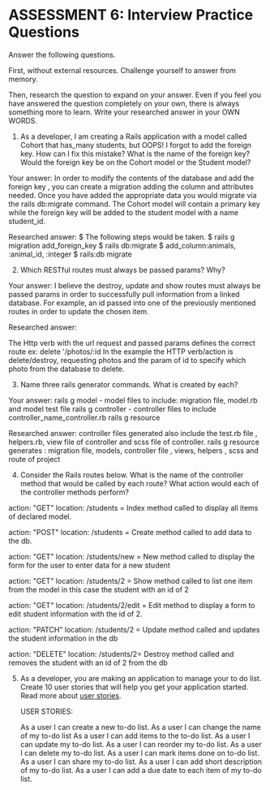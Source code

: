 # ASSESSMENT 6: Interview Practice Questions
Answer the following questions.

First, without external resources. Challenge yourself to answer from memory.

Then, research the question to expand on your answer. Even if you feel you have answered the question completely on your own, there is always something more to learn. Write your researched answer in your OWN WORDS.

1. As a developer, I am creating a Rails application with a model called Cohort that has_many students, but OOPS! I forgot to add the foreign key. How can I fix this mistake? What is the name of the foreign key? Would the foreign key be on the Cohort model or the Student model?

Your answer:
In order to modify the contents of the database and add the foreign key , you can create a migration adding
the column and attributes needed. Once you have added the appropriate data you would migrate via the rails db:migrate command. The Cohort model will contain a primary key
while the foreign key will be added to the student model with a name student_id.

Researched answer:
$ The following steps would be taken.
$ rails g migration add_foreign_key
$ rails db:migrate
$ add_column:animals, :animal_id, :integer
$ rails:db migrate

2. Which RESTful routes must always be passed params? Why?

Your answer: I believe the destroy, update and show routes must always be passed params in order to
successfully pull information from a linked database. For example, an id passed into one of the previously mentioned
routes in order to update the chosen item.


Researched answer:

The Http verb with the url request and passed params defines the correct route
ex: delete '/photos/:id
In the example the HTTP verb/action is delete/destroy, requesting photos and the param of id to specify which
photo from the database to delete.

3. Name three rails generator commands. What is created by each?

Your answer:
rails g model - model files to include: migration file, model.rb and model test file
rails g controller - controller files to include controller_name_controller.rb
rails g resource

Researched answer:
controller files generated also include the test.rb file , helpers.rb, view file of controller and scss file of controller.
rails g resource generates : migration file, models, controller file , views, helpers , scss and route of project

4. Consider the Rails routes below. What is the name of the controller method that would be called by each route? What action would each of the controller methods perform?

action: "GET"    location: /students = Index method called to display all items of declared model.

action: "POST"   location: /students = Create method called to add data to the db.

action: "GET"    location: /students/new = New method called to display the form for the user to enter data for a new student

action: "GET"    location: /students/2 = Show method called to list one item from the model in this case the student with an id of 2

action: "GET"    location: /students/2/edit = Edit method to display a form to edit student information with the id of 2.

action: "PATCH"  location: /students/2 = Update method called and updates the student information in the db

action: "DELETE" location: /students/2= Destroy method called and removes the student with an id of 2 from the db

5. As a developer, you are making an application to manage your to do list.
   Create 10 user stories that will help you get your application started.
   Read more about [user stories](https://www.atlassian.com/agile/project-management/user-stories).

   USER STORIES:

   As a user I can create a new to-do list.
   As a user I can change the name of my to-do list
   As a user I can add items to the to-do list.
   As a user I can update my to-do list.
   As a user I can reorder my to-do list.
   As a user I can delete my to-do list.
   As a user I can mark items done on to-do list.
   As a user I can share my to-do list.
   As a user I can add short description of my to-do list.
   As a user I can add a due date to each item of my to-do list.

